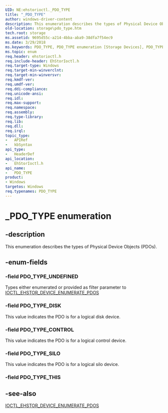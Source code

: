```yaml
---
UID: NE:ehstorioctl._PDO_TYPE
title: "_PDO_TYPE"
author: windows-driver-content
description: This enumeration describes the types of Physical Device Objects (PDOs).
old-location: storage\pdo_type.htm
tech.root: storage
ms.assetid: 9695d55c-a214-4bba-aba9-38dfa7f54ec9
ms.date: 3/29/2018
ms.keywords: PDO_TYPE, PDO_TYPE enumeration [Storage Devices], PDO_TYPE_CONTROL, PDO_TYPE_DISK, PDO_TYPE_SILO, PDO_TYPE_THIS, PDO_TYPE_UNDEFINED, _PDO_TYPE, ehstorioctl/PDO_TYPE, ehstorioctl/PDO_TYPE_CONTROL, ehstorioctl/PDO_TYPE_DISK, ehstorioctl/PDO_TYPE_SILO, ehstorioctl/PDO_TYPE_THIS, ehstorioctl/PDO_TYPE_UNDEFINED, storage.pdo_type, structs-silo_9ef418bc-5275-4fcf-a49b-804ace353da8.xml
ms.topic: enum
req.header: ehstorioctl.h
req.include-header: EhStorIoctl.h
req.target-type: Windows
req.target-min-winverclnt: 
req.target-min-winversvr: 
req.kmdf-ver: 
req.umdf-ver: 
req.ddi-compliance: 
req.unicode-ansi: 
req.idl: 
req.max-support: 
req.namespace: 
req.assembly: 
req.type-library: 
req.lib: 
req.dll: 
req.irql: 
topic_type:
-	APIRef
-	kbSyntax
api_type:
-	HeaderDef
api_location:
-	EhStorIoctl.h
api_name:
-	PDO_TYPE
product:
- Windows
targetos: Windows
req.typenames: PDO_TYPE
---
```


# _PDO_TYPE enumeration


## -description


This enumeration describes the types of Physical Device Objects (PDOs).


## -enum-fields




### -field PDO_TYPE_UNDEFINED

Types either enumerated or provided as filter parameter to <a href="https://msdn.microsoft.com/library/windows/hardware/hh451409">IOCTL_EHSTOR_DEVICE_ENUMERATE_PDOS</a>



### -field PDO_TYPE_DISK

This value indicates the PDO is for a logical disk device.


### -field PDO_TYPE_CONTROL

This value indicates the PDO is for a logical control device.


### -field PDO_TYPE_SILO

This value indicates the PDO is for a logical silo device.


### -field PDO_TYPE_THIS


## -see-also




<a href="https://msdn.microsoft.com/library/windows/hardware/hh451409">IOCTL_EHSTOR_DEVICE_ENUMERATE_PDOS</a>
 

 

